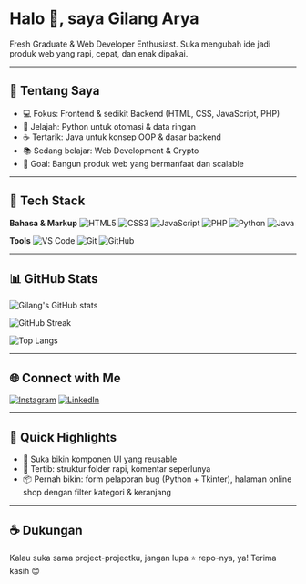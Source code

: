 # Halo 👋, saya Gilang Arya

Fresh Graduate & Web Developer Enthusiast. Suka mengubah ide jadi produk web yang rapi, cepat, dan enak dipakai.

---

## 🚀 Tentang Saya

* 💻 Fokus: Frontend & sedikit Backend (HTML, CSS, JavaScript, PHP)
* 🐍 Jelajah: Python untuk otomasi & data ringan
* ☕ Tertarik: Java untuk konsep OOP & dasar backend
* 📚 Sedang belajar: Web Development & Crypto
* 🎯 Goal: Bangun produk web yang bermanfaat dan scalable

---

## 🧰 Tech Stack

**Bahasa & Markup**
![HTML5](https://img.shields.io/badge/HTML5-000?style=for-the-badge\&logo=html5)
![CSS3](https://img.shields.io/badge/CSS3-000?style=for-the-badge\&logo=css3\&logoColor=1572B6)
![JavaScript](https://img.shields.io/badge/JavaScript-000?style=for-the-badge\&logo=javascript)
![PHP](https://img.shields.io/badge/PHP-000?style=for-the-badge\&logo=php)
![Python](https://img.shields.io/badge/Python-000?style=for-the-badge\&logo=python)
![Java](https://img.shields.io/badge/Java-000?style=for-the-badge\&logo=openjdk)

**Tools**
![VS Code](https://img.shields.io/badge/VS%20Code-000?style=for-the-badge\&logo=visualstudiocode)
![Git](https://img.shields.io/badge/Git-000?style=for-the-badge\&logo=git)
![GitHub](https://img.shields.io/badge/GitHub-000?style=for-the-badge\&logo=github)

---

## 📊 GitHub Stats

![Gilang's GitHub stats](https://github-readme-stats.vercel.app/api?username=gilangarya\&show_icons=true\&theme=tokyonight)

![GitHub Streak](https://streak-stats.demolab.com?user=gilangarya\&theme=tokyonight\&hide_border=true)

![Top Langs](https://github-readme-stats.vercel.app/api/top-langs/?username=gilangarya\&layout=compact\&theme=tokyonight)

---

## 🌐 Connect with Me

[![Instagram](https://img.shields.io/badge/Instagram-@gryaaaa__-000?style=for-the-badge\&logo=instagram)](https://instagram.com/gryaaaa_)
[![LinkedIn](https://img.shields.io/badge/LinkedIn-gilangarya-000?style=for-the-badge\&logo=linkedin)](https://linkedin.com/in/gilangarya)

---

## 📝 Quick Highlights

* 🔧 Suka bikin komponen UI yang reusable
* 🧪 Tertib: struktur folder rapi, komentar seperlunya
* 📦 Pernah bikin: form pelaporan bug (Python + Tkinter), halaman online shop dengan filter kategori & keranjang

---

## ☕ Dukungan

Kalau suka sama project-projectku, jangan lupa ⭐ repo-nya, ya! Terima kasih 😊
